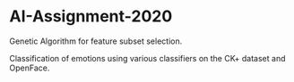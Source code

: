# AI-Assignment-2020
Genetic Algorithm for feature subset selection.

Classification of emotions using various classifiers on the CK+ dataset and OpenFace.
